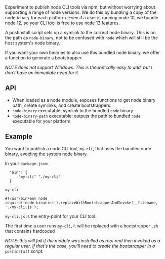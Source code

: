 Experiment to publish node CLI tools via npm, but without worrying about supporting a range of node versions.
We do this by bundling a copy of the node binary for each platform.
Even if a user is running node 10, we bundle node 12, so your CLI tool is free to use node 12 features.

A postinstall script sets up a symlink to the correct node binary.  This is on the path as `node-binary`, not to be
confused with `node` which will still be the host system's node binary.

If you want your own binaries to also use this bundled node binary, we offer a function to generate a bootstrapper.

*NOTE does not support Windows.  This is theoretically easy to add, but I don't have an immediate need for it.*

## API

- When loaded as a node module, exposes functions to get node binary path, create symlinks, and create bootstrappers.
- `node-binary` executable: symlink to the bundled `node` binary.
- `node-binary-path` executable: outputs the path to bundled `node` executable for your platform.

## Example

You want to publish a node CLI tool, `my-cli`, that uses the bundled node binary, avoiding the system node binary.

In your `package.json`:

```
  "bin": {
      "my-cli" "./my-cli"
  }
```

`my-cli`
```
#!/usr/bin/env node
require('node-binaries').replaceWithBootstrapperAndInvoke(__filename, './my-cli.js');
```

`my-cli.js` is the entry-point for your CLI tool.

The first time a user runs `my-cli`, it will be replaced with a bootstrapper `.sh` that contains
hardcoded 

*NOTE: this will fail if the module was installed as root and then invoked as a regular user.
If that's the case, you'll need to create the bootstrapper in a `postinstall` script.*

